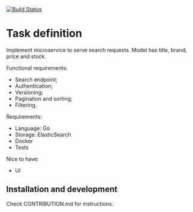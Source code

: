 [![Build Status](https://travis-ci.com/ewgRa/go-test-task.svg?token=1nsYNHunY41MpP3WQ2VX&branch=master)](https://travis-ci.com/ewgRa/go-test-task)

# Task definition
Implement microservice to serve search requests.
Model has title, brand, price and stock. 

Functional requirements:
- Search endpoint;
- Authentication;
- Versioning;
- Pagination and sorting;
- Filtering.

Requirements:
- Language: Go
- Storage: ElasticSearch
- Docker
- Tests

Nice to have:
- UI

## Installation and development
Check CONTRIBUTION.md for instructions.
